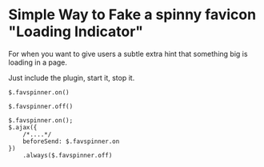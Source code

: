 Simple Way to Fake a spinny favicon "Loading Indicator"
=============

For when you want to give users a subtle extra hint that something big is loading in a page.

Just include the plugin, start it, stop it.

```$.favspinner.on()```

```$.favspinner.off()```

```
$.favspinner.on();
$.ajax({
    /*....*/
    beforeSend: $.favspinner.on
})
    .always($.favspinner.off)
```